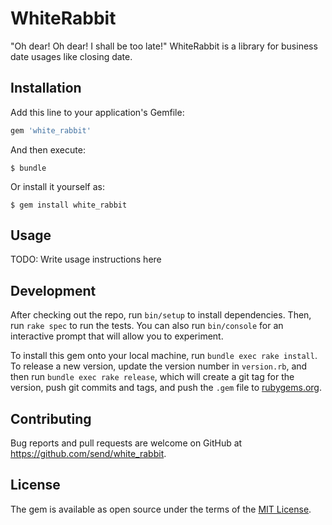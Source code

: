 # WhiteRabbit

"Oh dear! Oh dear! I shall be too late!" WhiteRabbit is a library for business date usages like closing date.

## Installation

Add this line to your application's Gemfile:

```ruby
gem 'white_rabbit'
```

And then execute:

    $ bundle

Or install it yourself as:

    $ gem install white_rabbit

## Usage

TODO: Write usage instructions here

## Development

After checking out the repo, run `bin/setup` to install dependencies. Then, run `rake spec` to run the tests. You can also run `bin/console` for an interactive prompt that will allow you to experiment.

To install this gem onto your local machine, run `bundle exec rake install`. To release a new version, update the version number in `version.rb`, and then run `bundle exec rake release`, which will create a git tag for the version, push git commits and tags, and push the `.gem` file to [rubygems.org](https://rubygems.org).

## Contributing

Bug reports and pull requests are welcome on GitHub at https://github.com/send/white_rabbit.


## License

The gem is available as open source under the terms of the [MIT License](http://opensource.org/licenses/MIT).

